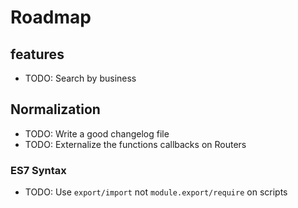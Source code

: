 # Roadmap

## features

* TODO: Search by business

## Normalization

* TODO: Write a good changelog file
* TODO: Externalize the functions callbacks on Routers

### ES7 Syntax

* TODO: Use `export/import` not `module.export/require` on scripts
